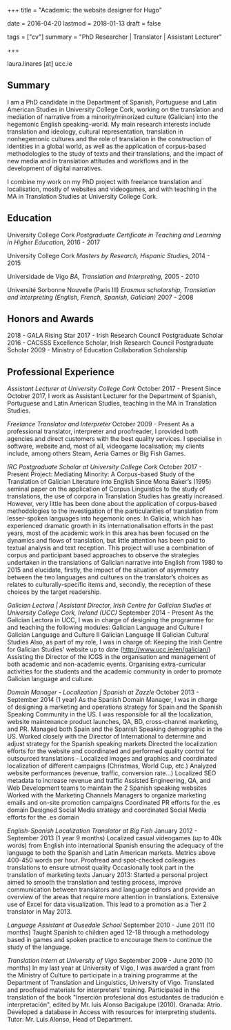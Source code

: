+++
title = "Academic: the website designer for Hugo"

date = 2016-04-20
lastmod = 2018-01-13
draft = false

tags = ["cv"]
summary = "PhD Researcher | Translator | Assistant Lecturer"


+++

laura.linares [at] ucc.ie

## Summary
I am a PhD candidate in the Department of Spanish, Portuguese and Latin American Studies in University College Cork, working on the translation and mediation of narrative from a minority/minorized culture (Galician) into the hegemonic English speaking-world.
My main research interests include translation and ideology, cultural representation, translation in nonhegemonic cultures and the role of translation in the construction of identities in a global world, as well as the application of corpus-based methodologies to the study of texts and their translations, and the impact of new media and in translation attitudes and workflows and in the development of digital narratives.

I combine my work on my PhD project with freelance translation and localisation, mostly of websites and videogames, and with teaching in the MA in Translation Studies at University College Cork.

## Education
University College Cork
*Postgraduate Certificate in Teaching and Learning in Higher Education*, 2016 - 2017

University College Cork
*Masters by Research, Hispanic Studies*, 2014 - 2015

Universidade de Vigo
*BA, Translation and Interpreting*, 2005 - 2010

Université Sorbonne Nouvelle (Paris III)
*Erasmus scholarship, Translation and Interpreting (English, French, Spanish, Galician)* 2007 - 2008

## Honors and Awards
2018 - GALA Rising Star
2017 - Irish Research Council Postgraduate Scholar
2016 - CACSSS Excellence Scholar, Irish Research Council Postgraduate Scholar
2009 - Ministry of Education Collaboration Scholarship

## Professional Experience
*Assistant Lecturer at University College Cork*
October 2017 - Present
Since October 2017, I work as Assistant Lecturer for the Department of Spanish, Portuguese and Latin
American Studies, teaching in the MA in Translation Studies.

*Freelance Translator and Interpreter*
October 2009 - Present
As a professional translator, interpreter and proofreader, I provided both agencies and direct customers with
the best quality services. I specialise in software, website and, most of all, videogame localisation; my clients
include, among others Steam, Aeria Games or Big Fish Games.

*IRC Postgraduate Scholar at University College Cork*
October 2017 - Present
Project: Mediating Minority: A Corpus-based Study of the Translation of Galician Literature into English Since Mona Baker’s (1995) seminal paper on the application of Corpus Linguistics to the study of translations, the use of corpora in Translation Studies has greatly increased. However, very little has been done about the application of corpus-based methodologies to the investigation of the particularities of translation from lesser-spoken languages into hegemonic ones. In Galicia, which has experienced dramatic growth in its internationalisation efforts in the past years, most of the academic work in this area has been focused on the dynamics and flows of translation, but little attention has been paid to textual analysis and text reception. This project will use a combination of corpus and participant based approaches to observe the strategies undertaken in the translations of Galician narrative into English from 1980 to 2015 and elucidate, firstly, the impact of the situation of asymmetry between the two languages and cultures on the translator’s choices as relates to culturally-specific items and, secondly, the reception of these choices by the target readership.

*Galician Lectora | Assistant Director, Irish Centre for Galician Studies at University College Cork, Ireland (UCC)*
September 2014 - Present
As the Galician Lectora in UCC, I was in charge of designing the programme for and teaching the following modules:
Galician Language and Culture I
Galician Language and Culture II
Galician Language III
Galician Cultural Studies
Also, as part of my role, I was in charge of:
Keeping the Irish Centre for Galician Studies' website up to date (http://www.ucc.ie/en/galician/)
Assisting the Director of the ICGS in the organisation and management of both academic and non-academic events.
Organising extra-curricular activities for the students and the academic community in order to promote Galician language and culture. 

*Domain Manager - Localization | Spanish at Zazzle*
October 2013 - September 2014 (1 year)
As the Spanish Domain Manager, I was in charge of designing a marketing and operations strategy for Spain and the Spanish Speaking Community in the US. I was responsible for all the localization, website maintenance product launches, QA, BD, cross-channel marketing, and PR.
Managed both Spain and the Spanish Speaking demographic in the US.
Worked closely with the Director of International to determine and adjust strategy for the Spanish speaking markets
Directed the localization efforts for the website and coordinated and performed quality control for outsourced translations - Localized images and graphics and coordinated localization of different campaigns (Christmas, World Cup, etc.) 
Analyzed website performances (revenue, traffic, conversion rate…)
Localized SEO metadata to increase revenue and traffic
Assisted Engineering, QA, and Web Development teams to maintain the 2 Spanish speaking websites
Worked with the Marketing Channels Managers to organize marketing emails and on-site promotion campaigns
Coordinated PR efforts for the .es domain
Designed Social Media strategy and coordinated Social Media efforts for the .es domain

*English-Spanish Localization Translator at Big Fish*
January 2012 - September 2013 (1 year 9 months)
Localized casual videogames (up to 40k words) from English into international Spanish ensuring the adequacy of the language to both the Spanish and Latin American markets. Metrics above 400-450 words per hour.
Proofread and spot-checked colleagues translations to ensure utmost quality
Occasionally took part in the translation of marketing texts
January 2013: Started a personal project aimed to smooth the translation and testing process, improve communication between translators and language editors and provide an overview of the areas that require more attention in translations. Extensive use of Excel for data visualization. This lead to a promotion as a Tier 2 translator in May 2013.

*Language Assistant at Ousedale School*
September 2010 - June 2011 (10 months)
Taught Spanish to children aged 12-18 through a methodology based in games and spoken practice to
encourage them to continue the study of the language.

*Translation intern at University of Vigo*
September 2009 - June 2010 (10 months)
In my last year at University of Vigo, I was awarded a grant from the Ministry of Culture to participate in a training programme at the Department of Translation and Linguistics, University of Vigo.
Translated and proofread materials for interpreters' training.
Participated in the translation of the book "Inserción profesional dos estudantes de tradución e interpretación", edited by Mr. luis Alonso Bacigalupe (2010). Granada: Atrio.
Developed a database in Access with resources for interpreting students. Tutor: Mr. Luis Alonso, Head of Department.

